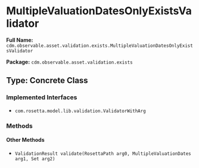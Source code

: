 # MultipleValuationDatesOnlyExistsValidator

**Full Name:** `cdm.observable.asset.validation.exists.MultipleValuationDatesOnlyExistsValidator`

**Package:** `cdm.observable.asset.validation.exists`

## Type: Concrete Class

### Implemented Interfaces

- `com.rosetta.model.lib.validation.ValidatorWithArg`

### Methods

#### Other Methods

- `ValidationResult validate(RosettaPath arg0, MultipleValuationDates arg1, Set arg2)`

